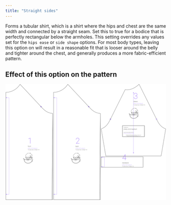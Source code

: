 ```yaml
---
title: "Straight sides"
---
```


Forms a tubular shirt, which is a shirt where the hips and chest are the same width and connected by a straight seam. Set this to true for a bodice that is perfectly rectangular below the armholes. This setting overrides any values set for the `hips ease` or `side shape` options. For most body types, leaving this option on will result in a reasonable fit that is looser around the belly and tighter around the chest, and generally produces a more fabric-efficient pattern.



## Effect of this option on the pattern
![This image shows the effect of this option by superimposing several variants that have a different value for this option](shelly_straightsides_sample.svg "Effect of this option on the pattern")
